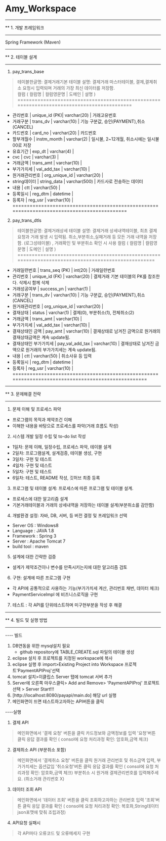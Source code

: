 # Amy_Workspace
**************************************
** 1. 개발 프레임워크 
**************************************
Spring Framework (Maven)

**************************************
** 2. 테이블 설계
**************************************
1) pay_trans_base
> 테이블한글명: 결제거래기본 테이블
> 설명: 결제거래 마스터테이블, 결제,결제취소 요청시 입력되며 거래의 가장 최신 데이터를 저장함.  
> 컬럼
  ( 컬럼명         | 컬럼영문명    | 도메인       | 설명                                    )
  ==========================================================================================
  - 관리번호       | unique_id (PK)| varchar(20)  | 거래고유번호
  - 거래구분       | trans_dv      | varchar(10)  | 기능 구분값, 승인(PAYMENT),취소(CANCEL) 
  - 카드번호       | card_no       | varchar(20)  | 카드번호
  - 할부개월수     | instm_month   | varchar(2)   | 일시불, 2~12개월, 취소시에는 일시불 00로 저장
  - 유효기간       | exp_dt        | varchar(4)   |
  - cvc            | cvc           | varchar(3)   |     
  - 거래금액       | trans_amt     | varchar(10)  | 
  - 부가가치세     | val_add_tax   | varchar(10)  |
  - 원거래관리번호 | org_unique_id | varchar(20)  |
  - string데이터   | string_data   | varchar(500) | 카드사로 전송하는 데이터 
  - 내용           | ctt           | varchar(50)  |
  - 등록일시       | reg_dtm       | datetime     |
  - 등록자         | reg_usr       | varchar(10)  | 
  ===========================================================================================
  

2) pay_trans_dtls
> 테이블한글명: 결제거래상세 테이블
> 설명: 결제거래 상세내역테이블, 최초 결제요청과 거래 발생 시 입력됨. 취소,부분취소,실패거래 등 모든 거래 내역을 저장함. (로그성테이블) 
       , 거래확인 및 부분취소 확인 시 사용 
> 컬럼
  ( 컬럼명                | 컬럼영문명      | 도메인       | 설명                                  )
  ==================================================================================================
  - 거래일련번호          | trans_seq (PK)  | int(20)      | 거래일련번호 
  - 관리번호              | unique_id (FK)  | varchar(20)  | 결제거래 기본 테이블의 PK를 참조한다. 삭제시 함께 삭제  
  - 거래성공여부          | success_yn      | varchar(1)   |
  - 거래구분              | trans_dv        | varchar(10)  | 기능 구분값, 승인(PAYMENT),취소(CANCEL) 
  - 원거래관리번호        | org_unique_id   | varchar(20)  |
  - 결재상태              | status          | varchar(1)   | 결제(0), 부분취소(1), 전체취소(2) 
  - 거래금액              | trans_amt       | varchar(10)  | 
  - 부가가치세            | val_add_tax     | varchar(10)  |
  - 결재상태인 금액       | pay_amt         | varchar(10)  | 결재상태로 남겨진 금액으로 원거래의 결재상태금액은 계속 update됨. 
  - 결재상태인 부가가치세 | pay_val_add_tax | varchar(10)  | 결재상태로 남겨진 금액으로 원거래의 부가가치세는 계속 update됨.
  - 내용                  | ctt             | varchar(50)  | 취소사유 등 입력 
  - 등록일시              | reg_dtm         | datetime     |
  - 등록자                | reg_usr         | varchar(10)  | 
  ==================================================================================================


**************************************
** 3. 문제해결 전략
**************************************
1) 문제 이해 및 프로세스 파악 
 - 프로그램의 목적과 제약조건 이해 
 - 이해한 내용을 바탕으로 프로세스를 파악(거래 흐름도 작성) 

2) 시스템 개발 일정 수립 및 to-do list 작성 
 - 1일차: 문제 이해, 일정수립, 프로세스 파악, 테이블 설계 
 - 2일차: 프로그램설계, 설계검증, 테이블 생성, 구현 
 - 3일차: 구현 및 테스트 
 - 4일차: 구현 및 테스트 
 - 5일차: 구현 및 테스트 
 - 6일차: 테스트, README 작성, 깃허브 최종 등록  

3) 프로그램 및 테이블 설계: 프로세스에 따른 프로그램 및 테이블 설계. 
 - 프로세스에 대한 알고리즘 설계 
 - 기본거래테이블과 거래의 상세내역을 저장하는 테이블 설계(부분취소를 감안함) 

4) 개발환경 설정: 자바, DB, 서버, 등 버전 결정 및 프레임워크 선택 
  - Server OS : Windows8
  - Language : JAVA 1.8
  - Framework : Spring 3
  - Server : Apache Tomcat 7
  - build tool : maven

5) 설계에 대한 간략한 검증 
 - 설계가 제약조건이나 변수를 만족시키는지에 대한 알고리즘 검토 

6) 구현: 설계에 따른 프로그램 구현
 - 각 API에 공통적으로 사용하는 기능(부가가치세 계산, 관리번호 채번, 데이터 체크) 
 - PaymentServiceImpl 에 비즈니스로직을 구현
 
7) 테스트 : 각 API를 단위테스트하며 미구현부분을 작성 후 해결 



**************************************
** 4. 빌드 및 실행 방법 
**************************************

---- 빌드
1) DB연동을 위한 mysql설치 필요
   - github repository에 TABLE_CREATE.sql 파일의 테이블 생성 
2) eclipse 설치 후 프로젝트를 지정된 workspace에 복사
3) eclipse 실행 후 import>Existing Project into Workspace 프로젝트'PaymentAPIProj'선택
4) tomcat 설치>이클립스 Server 탭에 tomcat 서버 추가
5) Server에 오른쪽 마우스클릭> Add and Remove> 'PaymentAPIProj' 프로젝트 선택 > Server Start!!!
6) [http://localhost:8080/payapi/main.do] 해당 url 실행
7) 메인화면이 뜨면 테스트하고자하는 API버튼을 클릭



----실행 
1) 결제 API 
  > 메인화면에서 '결제 요청' 버튼을 클릭 
  > 카드정보와 금액정보를 입력 
  > '요청'버튼 클릭
  > 응답 결과를 확인 ( consol에 요청 처리과정 확인: 암호화,금액 체크) 

 2) 결제취소 API (부분취소 포함) 
  > 메인화면에서 '결제취소 요청' 버튼을 클릭 
  > 원거래 관리번호 및 취소금액 입력, 부가가치세는 옵션값임
  > '취소요청'버튼 클릭
  > 응답 결과를 확인 ( consol에 요청 처리과정 확인: 암호화,금액 체크) 
  > 부분취소 시 원거래 결제관리번호를 입력해주세요. (취소거래 관리번호 X)
 
 3) 데이터 조회 API 
  > 메인화면에서 '데이터 조회' 버튼을 클릭 
  > 조회하고자하는 관리번호 입력
  > '조회'버튼 클릭
  > 응답 결과를 확인 ( consol에 요청 처리과정 확인: 복호화,String데이터 json포맷에 맞춰 조립과정) 

 4) API요청 실패시 
  > 각 API마다 오류코드 및 오류메세지 구현 
 


